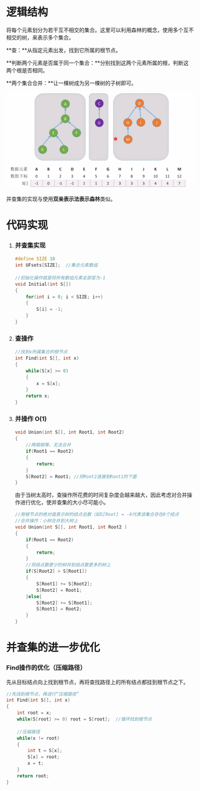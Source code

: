 # 逻辑结构

​		将每个元素划分为若干互不相交的集合。这里可以利用森林的概念，使用多个互不相交的树，来表示多个集合。



**查：**从指定元素出发，找到它所属的根节点。

**判断两个元素是否属于同一个集合：**分别找到这两个元素所属的根，判断这两个根是否相同。

**两个集合合并：**让一棵树成为另一棵树的子树即可。

![image-20250529220422703](images/image-20250529220422703.png)

并查集的实现与使用**双亲表示法表示森林**类似。



# 代码实现

1. ### 并查集实现

   ```c++
   #define SIZE 10
   int UFsets[SIZE];  //集合元素数组
   
   //初始化操作就是将所有数组元素全部变为-1
   void Initial(int S[])
   {
       for(int i = 0; i < SIZE; i++)
       {
           S[i] = -1;
       }
   }
   ```

   

2. ### 查操作

   ```c++
   //找到x所属集合的根节点
   int Find(int S[], int x)
   {
       while(S[x] >= 0)
       {
           x = S[x];
       }
       return x;
   }
   ```

   

3. ### 并操作 O(1)

   ```c++
   void Union(int S[], int Root1, int Root2)
   {
       //两根相等，无法合并
       if(Root1 == Root2)
       {
           return;
       }
       S[Root2] = Root1; //将Root2连接到Root1的下面
   }
   ```

   由于当树太高时，查操作所花费的时间复杂度会越来越大，因此考虑对合并操作进行优化，使并查集的大小尽可能小。

   ```c++
   //用根节点的绝对值表示树的结点总数（如S[Root] = -6代表该集合存在6个结点
   //合并操作：小树合并到大树上
   void Union(int S[], int Root1, int Root2 )
   {
       if(Root1 == Root2)
       {
           return;
       }
       //将结点数更少的树并到结点数更多的树上
       if(S[Root2] > S[Root1])
       {
           S[Root1] += S[Root2];
           S[Root2] = Root1;
       }else{
           S[Root2] += S[Root1];
           S[Root1] = Root2;
       }
   }
   ```

   

# 并查集的进一步优化

### Find操作的优化（压缩路径）

​		先从目标结点向上找到根节点，再将查找路径上的所有结点都挂到根节点之下。

```c++
//先找到根节点，再进行“压缩路径”
int Find(int S[], int x)
{
    int root = x;
    while(S[root] >= 0) root = S[root];  //循环找到根节点
    
    //压缩路径
    while(x != root)
    {
        int t = S[x];
        S[x] = root;
        x = t;
    }
    return root;
}
```

